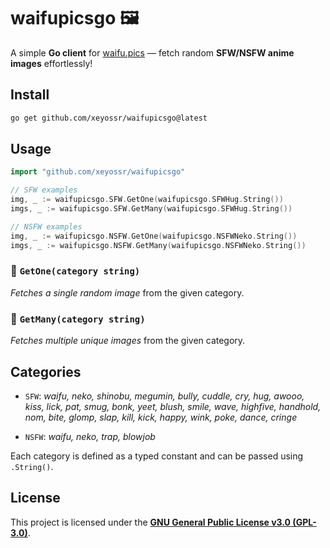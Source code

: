 # waifupicsgo 🖼️

A simple **Go client** for [waifu.pics](https://waifu.pics) — fetch random **SFW/NSFW anime images** effortlessly!

## Install

```bash
go get github.com/xeyossr/waifupicsgo@latest
```

## Usage

```go
import "github.com/xeyossr/waifupicsgo"

// SFW examples
img, _ := waifupicsgo.SFW.GetOne(waifupicsgo.SFWHug.String())
imgs, _ := waifupicsgo.SFW.GetMany(waifupicsgo.SFWHug.String())

// NSFW examples
img, _ := waifupicsgo.NSFW.GetOne(waifupicsgo.NSFWNeko.String())
imgs, _ := waifupicsgo.NSFW.GetMany(waifupicsgo.NSFWNeko.String())
```

### 🔹 `GetOne(category string)`
_Fetches a single random image_ from the given category.

### 🔹 `GetMany(category string)`
_Fetches multiple unique images_ from the given category.

## Categories
- `SFW`: _waifu, neko, shinobu, megumin, bully, cuddle, cry, hug, awooo, kiss, lick, pat, smug, bonk, yeet, blush, smile, wave, highfive, handhold, nom, bite, glomp, slap, kill, kick, happy, wink, poke, dance, cringe_

- `NSFW`: _waifu, neko, trap, blowjob_

Each category is defined as a typed constant and can be passed using `.String()`.

## License

This project is licensed under the **[GNU General Public License v3.0 (GPL-3.0)](https://opensource.org/licenses/GPL-3.0)**.
